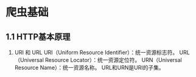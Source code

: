 # 爬虫基础
## 1.1 HTTP基本原理
1. URI 和 URL
URI（Uniform Resource Identifier）：统一资源标志符。
URL（Universal Resource Locator）：统一资源定位符。
URN（Universal Resource Name）：统一资源名称。
URL和URN是URI的子集。
